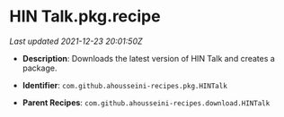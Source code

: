 # HIN Talk.pkg.recipe

_Last updated 2021-12-23 20:01:50Z_

- **Description**: Downloads the latest version of HIN Talk and creates a package.

- **Identifier**: `com.github.ahousseini-recipes.pkg.HINTalk`

- **Parent Recipes**: `com.github.ahousseini-recipes.download.HINTalk`
